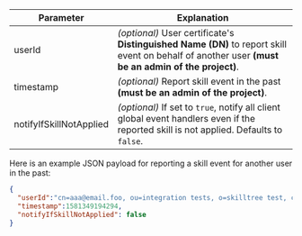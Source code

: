 
| Parameter     | Explanation                                                                                                                                        | 
| ------------- |----------------------------------------------------------------------------------------------------------------------------------------------------|
| userId        | *(optional)* User certificate's **Distinguished Name (DN)** to report skill event on behalf of another user **(must be an admin of the project)**. | 
| timestamp     | *(optional)* Report skill event in the past **(must be an admin of the project)**.                                                                 | 
| notifyIfSkillNotApplied     | *(optional)* If set to ```true```, notify all client global event handlers even if the reported skill is not applied.  Defaults to ```false```.    |

Here is an example JSON payload for reporting a skill event for another user in the past:

```json
{
  "userId":"cn=aaa@email.foo, ou=integration tests, o=skilltree test, c=us",
  "timestamp":1581349194294,
  "notifyIfSkillNotApplied": false
}
```
